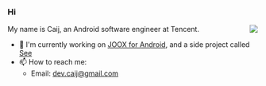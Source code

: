 ### Hi
<img align="right" src="https://github-readme-stats.vercel.app/api?username=caij&show_icons=true&icon_color=0366d6&text_color=24292e&bg_color=ffffff&hide_title=true&count_private=true&include_all_commits=true" />

My name is Caij, an Android software engineer at Tencent.

- 🔭 I'm currently working on [JOOX for Android](https://play.google.com/store/apps/details?id=com.tencent.ibg.joox), and a side project called [See](https://play.google.com/store/apps/details?id=com.caij.see)
- 📫 How to reach me: 
  * Email: dev.caij@gmail.com
  
